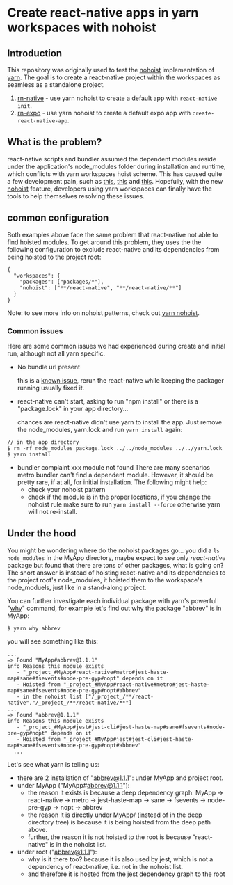 # Create react-native apps in yarn workspaces with nohoist

## Introduction

This repository was originally used to test the [nohoist](https://github.com/yarnpkg/yarn/pull/4979) implementation of [yarn](https://github.com/yarnpkg/yarn). The goal is to create a react-native project within the workspaces as seamless as a standalone project. 

1. [rn-native](rn-native) - use yarn nohoist to create a default app with `react-native init`. 
1. [rn-expo](rn-expo) - use yarn nohoist to create a default expo app with `create-react-native-app`.

## What is the problem?

react-native scripts and bundler assumed the dependent modules reside under the application's node_modules folder during installation and runtime, which conflicts with yarn workspaces hoist scheme. This has caused quite a few development pain, such as [this](https://github.com/yarnpkg/yarn/issues/3882), [this](https://github.com/react-community/create-react-native-app/issues/340) and [this](https://github.com/facebook/create-react-app/issues/3031). Hopefully, with the new [nohoist](https://github.com/yarnpkg/yarn/pull/4979) feature, developers using yarn workspaces can finally have the tools to help themselves resolving these issues.

## common configuration 
Both examples above face the same problem that react-native not able to find hoisted modules. To get around this problem, they uses the the following configuration to exclude react-native and its dependencies from being hoisted to the project root: 
```
{
  "workspaces": {
    "packages": ["packages/*"],
    "nohoist": ["**/react-native", "**/react-native/**"]
  }
}
```
Note: to see more info on nohoist patterns, check out [yarn nohoist](../../nohoist.md). 

### Common issues

Here are some common issues we had experienced during create and initial run, although not all yarn specific. 

- No bundle url present

  this is a [known issue](https://github.com/facebook/react-native/issues/12754), rerun the react-native while keeping the packager running usually fixed it.

- react-native can't start, asking to run "npm install" or there is a "package.lock" in your app directory...

  chances are react-native didn't use yarn to install the app. Just remove the node_modules, yarn.lock and run `yarn install` again:
```
// in the app directory
$ rm -rf node_modules package.lock ../../node_modules ../../yarn.lock
$ yarn install
```

- bundler complaint xxx module not found
  There are many scenarios metro bundler can't find a dependent module. However, it should be pretty rare, if at all, for initial installation. The following might help:
  - check your nohoist pattern
  - check if the module is in the proper locations, if you change the nohoist rule make sure to run `yarn install --force` otherwise yarn will not re-install.

## Under the hood

You might be wondering where do the nohoist packages go... you did a `ls node_modules` in the MyApp directory, maybe expect to see only _react-native_ package but found that there are tons of other packages, what is going on? The short answer is instead of hoisting react-native and its dependencies to the project root's node\_modules, it hoisted them to the workspace's node_moduels, just like in a stand-along project. 

You can further investigate each individual package with yarn's powerful  "[why](https://yarnpkg.com/en/docs/cli/why)" command, for example let's find out why the package "abbrev" is in MyApp:
```
$ yarn why abbrev
```
you will see something like this:
```
...
=> Found "MyApp#abbrev@1.1.1"
info Reasons this module exists
   - "_project_#MyApp#react-native#metro#jest-haste-map#sane#fsevents#node-pre-gyp#nopt" depends on it
   - Hoisted from "_project_#MyApp#react-native#metro#jest-haste-map#sane#fsevents#node-pre-gyp#nopt#abbrev"
   - in the nohoist list ["/_project_/**/react-native","/_project_/**/react-native/**"]
...
=> Found "abbrev@1.1.1"
info Reasons this module exists
   - "_project_#MyApp#jest#jest-cli#jest-haste-map#sane#fsevents#node-pre-gyp#nopt" depends on it
   - Hoisted from "_project_#MyApp#jest#jest-cli#jest-haste-map#sane#fsevents#node-pre-gyp#nopt#abbrev"
  ...
```
Let's see what yarn is telling us:
- there are 2 installation of "abbrev@1.1.1": under MyApp and project root. 
- under MyApp ("MyApp#abbrev@1.1.1"):
  - the reason it exists is because a deep dependency graph: MyApp -> react-native -> metro -> jest-haste-map -> sane -> fsevents -> node-pre-gyp -> nopt -> abbrev
  - the reason it is directly under MyApp/ (instead of in the deep directory tree) is because it is being hoisted from the deep path above. 
  - further, the reason it is not hoisted to the root is because "react-native" is in the nohoist list.
- under root ("abbrev@1.1.1"):
  - why is it there too? because it is also used by jest, which is not a dependency of react-native, i.e. not in the nohoist list.
  - and therefore it is hosted from the jest dependency graph to the root 

